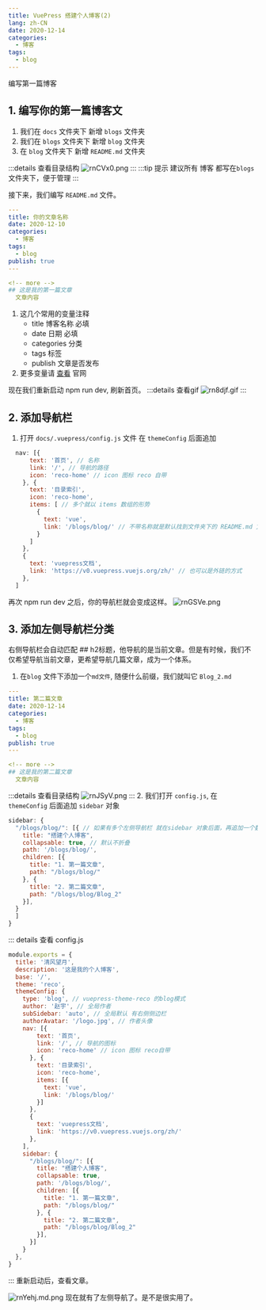```yaml
---
title: VuePress 搭建个人博客(2)
lang: zh-CN
date: 2020-12-14
categories:
  - 博客
tags:
  - blog
---
```


编写第一篇博客

<!-- more -->
## 1. 编写你的第一篇博客文
1. 我们在 `docs` 文件夹下 新增 `blogs` 文件夹
2. 我们在 `blogs` 文件夹下 新增 `blog` 文件夹
3. 在 `blog` 文件夹下 新增 `README.md` 文件夹
   
:::details 查看目录结构
![rnCVx0.png](https://s3.ax1x.com/2020/12/14/rnCVx0.png)
:::
:::tip 提示
建议所有 博客 都写在`blogs`文件夹下，便于管理
:::

接下来，我们编写 `README.md` 文件。
```yaml
---
title: 你的文章名称
date: 2020-12-10
categories:
  - 博客
tags:
  - blog
publish: true
---

<!-- more -->
## 这是我的第一篇文章
  文章内容
```
1. 这几个常用的变量注释
    - title 博客名称 必填
    - date 日期 必填
    - categories 分类
    - tags 标签
    - publish 文章是否发布
2. 更多变量请 [查看](https://vuepress-theme-reco.recoluan.com/views/1.x/frontMatter.html) 官网

现在我们重新启动 npm run dev, 刷新首页。
:::details 查看gif
![rn8djf.gif](https://s3.ax1x.com/2020/12/14/rn8djf.gif)
:::
## 2. 添加导航栏

1. 打开 `docs/.vuepress/config.js` 文件
在 `themeConfig` 后面追加
```js
  nav: [{
      text: '首页', // 名称
      link: '/', // 导航的路径
      icon: 'reco-home' // icon 图标 reco 自带
    }, {
      text: '目录索引',
      icon: 'reco-home',
      items: [ // 多个就以 items 数组的形势
        {
          text: 'vue',
          link: '/blogs/blog/' // 不带名称就是默认找到文件夹下的 README.md 文件
        }
      ]
    },
    {
      text: 'vuepress文档',
      link: 'https://v0.vuepress.vuejs.org/zh/' // 也可以是外链的方式
    },
  ]
```
再次 npm run dev 之后，你的导航栏就会变成这样。
![rnGSVe.png](https://s3.ax1x.com/2020/12/14/rnGSVe.png)

## 3. 添加左侧导航栏分类
右侧导航栏会自动匹配 ## h2标题，他导航的是当前文章。但是有时候，我们不仅希望导航当前文章，更希望导航几篇文章，成为一个体系。
1. 在`blog` 文件下添加一个`md文件`, 随便什么前缀，我们就叫它 `Blog_2.md`

```yaml
---
title: 第二篇文章
date: 2020-12-14
categories:
  - 博客
tags:
  - blog
publish: true
---

<!-- more -->
## 这是我的第二篇文章
  文章内容
```
:::details 查看目录结构
![rnJSyV.png](https://s3.ax1x.com/2020/12/14/rnJSyV.png)
:::
2. 我们打开 `config.js`, 在 `themeConfig` 后面追加 `sidebar` 对象
```js
sidebar: {
  "/blogs/blog/": [{ // 如果有多个左侧导航栏 就在sidebar 对象后面，再追加一个数组，格式是一样的。
    title: "搭建个人博客",
    collapsable: true, // 默认不折叠
    path: '/blogs/blog/',
    children: [{
      title: "1. 第一篇文章",
      path: "/blogs/blog/"
    }, {
      title: "2. 第二篇文章",
      path: "/blogs/blog/Blog_2"
    }],
  }
  ]
}
```
::: details 查看 config.js
```js
module.exports = {
  title: '清风望月',
  description: '这是我的个人博客',
  base: '/',
  theme: 'reco',
  themeConfig: {
    type: 'blog', // vuepress-theme-reco 的blog模式
    author: '赵宇', // 全局作者
    subSidebar: 'auto', // 全局默认 有右侧侧边栏
    authorAvatar: '/logo.jpg', // 作者头像
    nav: [{
        text: '首页',
        link: '/', // 导航的图标
        icon: 'reco-home' // icon 图标 reco自带
      }, {
        text: '目录索引',
        icon: 'reco-home',
        items: [{
          text: 'vue',
          link: '/blogs/blog/'
        }]
      },
      {
        text: 'vuepress文档',
        link: 'https://v0.vuepress.vuejs.org/zh/'
      },
    ],
    sidebar: {
      "/blogs/blog/": [{
        title: "搭建个人博客",
        collapsable: true,
        path: '/blogs/blog/',
        children: [{
          title: "1. 第一篇文章",
          path: "/blogs/blog/"
        }, {
          title: "2. 第二篇文章",
          path: "/blogs/blog/Blog_2"
        }],
      }]
    }
  },
}
```
:::
重新启动后，查看文章。

![rnYehj.md.png](https://s3.ax1x.com/2020/12/14/rnYehj.png)
现在就有了左侧导航了。是不是很实用了。